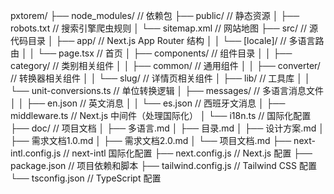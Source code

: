pxtorem/
├── node_modules/           // 依赖包
├── public/                 // 静态资源
│   ├── robots.txt          // 搜索引擎爬虫规则
│   └── sitemap.xml         // 网站地图
├── src/                    // 源代码目录
│   ├── app/                // Next.js App Router 结构
│   │   └── [locale]/       // 多语言路由
│   │       └── page.tsx    // 首页
│   ├── components/         // 组件目录
│   │   ├── category/       // 类别相关组件
│   │   ├── common/         // 通用组件
│   │   ├── converter/      // 转换器相关组件
│   │   └── slug/           // 详情页相关组件
│   ├── lib/                // 工具库
│   │   └── unit-conversions.ts  // 单位转换逻辑
│   ├── messages/           // 多语言消息文件
│   │   ├── en.json         // 英文消息
│   │   └── es.json         // 西班牙文消息
│   ├── middleware.ts       // Next.js 中间件（处理国际化）
│   └── i18n.ts             // 国际化配置
├── doc/                    // 项目文档
│   ├── 多语言.md
│   ├── 目录.md
│   ├── 设计方案.md
│   ├── 需求文档1.0.md
│   ├── 需求文档2.0.md
│   └── 项目文档.md
├── next-intl.config.js     // next-intl 国际化配置
├── next.config.js          // Next.js 配置
├── package.json            // 项目依赖和脚本
├── tailwind.config.js      // Tailwind CSS 配置
└── tsconfig.json           // TypeScript 配置